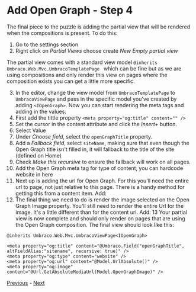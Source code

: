 # Add Open Graph - Step 4
The final piece to the puzzle is adding the partial view that will be rendered when the compositions is present. To do this:

1. Go to the settings section
2. Right click on *Partial Views* choose create *New Empty partial view*

The partial view comes with a standard view model `@inherits Umbraco.Web.Mvc.UmbracoTemplatePage
` which can be fine but as we are using compositions and only render this view on pages where the composition exists you can get a little more specific.

3. In the editor, change the view model from `UmbracoTemplatePage` to `UmbracoViewPage` and pass in the specific model you've created by adding `<IOpenGraph>`. Now you can start rendering the meta tags and adding in the values.
4. First add the tittle property `<meta property="og:title" content="" />`
5. Set the cursor in the content attribute and click the *Insert+* button.
6. Select Value
7. Under *Choose field*, select the `openGraphTitle` property.
8. Add a *Fallback field*, select `siteName`, making sure that even though the Open Graph title isn't filled in, it will fallback to the title of the site (defined on Home)
9. Check *Make this recursive* to ensure the fallback will work on all pages.
10. Add the Open Graph meta tag for type of content, you can hardcode website in here <meta property="og:type" content="website" />
11. Next up is adding the url for Open Graph. For this you'll need the entire url to page, not just relative to this page. There is a handy method for getting this from a content item. Add: <meta property="og:url" content="@Model.UrlAbsolute()" />
12. The final thing we need to do is render the image selected on the Open Graph Image property. You'll still need to render the entire Url for the image. It's a little different than for the content url. Add: <meta property="og:image" content="@Url.GetAbsoluteMediaUrl(Model.OpenGraphImage)" />
13 Your partial view is now complete and should only render on pages that are using the Open Graph composition. The final view should look like this:

```
@inherits Umbraco.Web.Mvc.UmbracoViewPage<IOpenGraph>

<meta property="og:title" content="@Umbraco.Field("openGraphTitle", altFieldAlias:"sitename", recursive: true)" />
<meta property="og:type" content="website" />
<meta property="og:url" content="@Model.UrlAbsolute()" />
<meta property="og:image" content="@Url.GetAbsoluteMediaUrl(Model.OpenGraphImage)" />
```

[Previous](step-1.md) - [Next](summary.md)